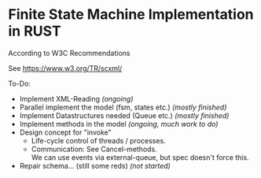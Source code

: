 # Finite State Machine Implementation in RUST

According to W3C Recommendations

See https://www.w3.org/TR/scxml/

To-Do:

+ Implement XML-Reading _(ongoing)_
+ Parallel implement the model (fsm, states etc.) _(mostly finished)_
+ Implement Datastructures needed (Queue etc.) _(mostly finished)_
+ Implement methods in the model _(ongoing, much work to do)_
+ Design concept for "invoke"
    + Life-cycle control of threads / processes.
    + Communication: See Cancel-methods. <br>
      We can use events via external-queue, but spec doesn't force this.
+ Repair schema... (still some reds) _(not started)_




